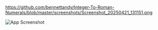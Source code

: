 
https://github.com/bennettandy/Integer-To-Roman-Numerals/blob/master/screenshots/Screenshot_20250421_131151.png

![App Screenshot](https://raw.githubusercontent.com/bennettandy/Integer-To-Roman-Numerals/blob/master/screenshots/Screenshot_20250421_131151.png)
